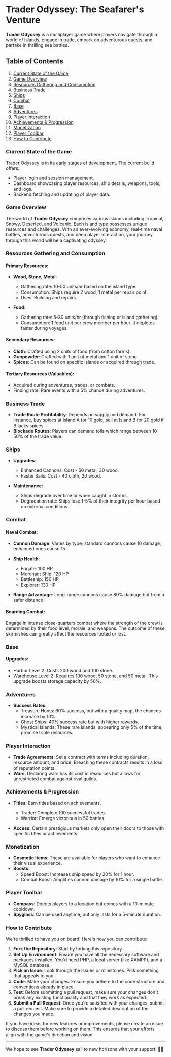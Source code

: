 # Trader Odyssey: The Seafarer's Venture

**Trader Odyssey** is a multiplayer game where players navigate through a world of islands, engage in trade, embark on adventurous quests, and partake in thrilling sea battles.

## Table of Contents
1. [Current State of the Game](#current-state-of-the-game)
2. [Game Overview](#game-overview)
3. [Resources Gathering and Consumption](#resources-gathering-and-consumption)
4. [Business Trade](#business-trade)
5. [Ships](#ships)
6. [Combat](#combat)
7. [Base](#base)
8. [Adventures](#adventures)
9. [Player Interaction](#player-interaction)
10. [Achievements & Progression](#achievements-&-progression)
11. [Monetization](#monetization)
12. [Player Toolbar](#player-toolbar)
13. [How to Contribute](#how-to-contribute)

### Current State of the Game
Trader Odyssey is in its early stages of development. The current build offers:
- Player login and session management.
- Dashboard showcasing player resources, ship details, weapons, tools, and logs.
- Backend fetching and updating of player data.

### Game Overview
The world of **Trader Odyssey** comprises various islands including Tropical, Snowy, Deserted, and Volcanic. Each island type possesses unique resources and challenges. With an ever-evolving economy, real-time naval battles, adventurous quests, and deep player interaction, your journey through this world will be a captivating odyssey.

### Resources Gathering and Consumption
#### Primary Resources:
- **Wood, Stone, Metal**:
  - Gathering rate: 10-50 units/hr based on the island type.
  - Consumption: Ships require 2 wood, 1 metal per repair point.
  - Uses: Building and repairs.
  
- **Food**:
  - Gathering rate: 5-30 units/hr (through fishing or island gathering).
  - Consumption: 1 food unit per crew member per hour. It depletes faster during voyages.
  
#### Secondary Resources:
- **Cloth**: Crafted using 2 units of food (from cotton farms).
- **Gunpowder**: Crafted with 1 unit of metal and 1 unit of stone.
- **Spices**: Can be found on specific islands or acquired through trade.

#### Tertiary Resources (Valuables):
- Acquired during adventures, trades, or combats.
- Finding rate: Rare events with a 5% chance during adventures.

### Business Trade
- **Trade Route Profitability**: Depends on supply and demand. For instance, buy spices at Island A for 10 gold, sell at Island B for 20 gold if B lacks spices.
- **Blockade Routes**: Players can demand tolls which range between 10-50% of the trade value.

### Ships
- **Upgrades**:
  - Enhanced Cannons: Cost - 50 metal, 30 wood.
  - Faster Sails: Cost - 40 cloth, 20 wood.
  
- **Maintenance**: 
  - Ships degrade over time or when caught in storms.
  - Degradation rate: Ships lose 1-5% of their integrity per hour based on external conditions.

### Combat
#### Naval Combat:
- **Cannon Damage**: Varies by type; standard cannons cause 10 damage, enhanced ones cause 15.
- **Ship Health**: 
  - Frigate: 100 HP
  - Merchant Ship: 120 HP
  - Battleship: 150 HP
  - Explorer: 130 HP
  
- **Range Advantage**: Long-range cannons cause 80% damage but from a safer distance.

#### Boarding Combat:
Engage in intense close-quarters combat where the strength of the crew is determined by their food level, morale, and weapons. The outcome of these skirmishes can greatly affect the resources looted or lost.

### Base
#### Upgrades:
- Harbor Level 2: Costs 200 wood and 100 stone.
- Warehouse Level 2: Requires 100 wood, 50 stone, and 50 metal. This upgrade boosts storage capacity by 50%.

### Adventures
- **Success Rates**:
  - Treasure Hunts: 60% success, but with a quality map, the chances increase by 10%.
  - Ghost Ships: 40% success rate but with higher rewards.
  - Mystical Islands: These rare islands, appearing only 5% of the time, promise triple resources.

### Player Interaction
- **Trade Agreements**: Set a contract with terms including duration, resource amount, and price. Breaching these contracts results in a loss of reputation points.
- **Wars**: Declaring wars has its cost in resources but allows for unrestricted combat against rival guilds.

### Achievements & Progression
- **Titles**: Earn titles based on achievements.
  - Trader: Complete 100 successful trades.
  - Warrior: Emerge victorious in 50 battles.
  
- **Access**: Certain prestigious markets only open their doors to those with specific titles or achievements.

### Monetization
- **Cosmetic Items**: These are available for players who want to enhance their visual experience.
- **Boosts**: 
  - Speed Boost: Increases ship speed by 20% for 1 hour.
  - Combat Boost: Amplifies cannon damage by 10% for a single battle.

### Player Toolbar
- **Compass**: Directs players to a location but comes with a 10-minute cooldown.
- **Spyglass**: Can be used anytime, but only lasts for a 5-minute duration.

### How to Contribute
We're thrilled to have you on board! Here's how you can contribute:

1. **Fork the Repository**: Start by forking this repository.
2. **Set Up Environment**: Ensure you have all the necessary software and packages installed. You'd need PHP, a local server (like XAMPP), and a MySQL database.
3. **Pick an Issue**: Look through the issues or milestones. Pick something that appeals to you.
4. **Code**: Make your changes. Ensure you adhere to the code structure and conventions already in place.
5. **Test**: Before submitting a pull request, make sure your changes don't break any existing functionality and that they work as expected.
6. **Submit a Pull Request**: Once you're satisfied with your changes, submit a pull request. Make sure to provide a detailed description of the changes you made.

If you have ideas for new features or improvements, please create an issue to discuss them before working on them. This ensures that your efforts align with the game's direction and vision.

---
We hope to see **Trader Odyssey** sail to new horizons with your support! 🌊⚓

